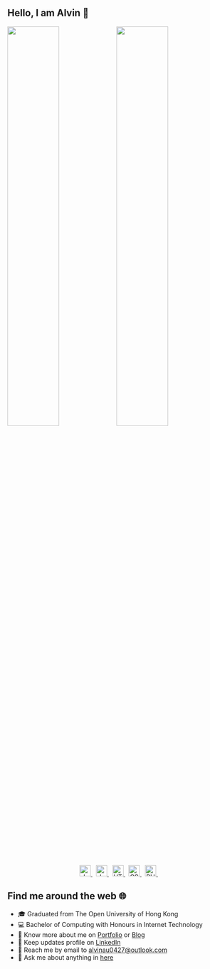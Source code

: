 ## Hello, I am Alvin :wave:
<img  src="https://github-readme-streak-stats.herokuapp.com/?user=alvinau0427&hide_border=true&theme=dark" width="48%"  align="left">
<img  src="https://github-readme-stats.vercel.app/api?username=alvinau0427&show_icons=true&hide_border=true&theme=dark&title_color=FFA500&&icon_color=FFA500&text_color=FFFFFF" width="48%">

<p align="center">
  <a href="https://github.com/alvinau0427?tab=repositories&q=&type=source&language=java">
    <img src="https://img.shields.io/badge/Java-282C34?logo=coffeescript&logoColor=C21325" alt="Java logo" title="Java" height="25" />
  </a>
  &nbsp;
  <a href="https://github.com/alvinau0427?tab=repositories&q=&type=source&language=javascript">
    <img src="https://img.shields.io/badge/JavaScript-282C34?logo=javascript&logoColor=F7DF1E" alt="JavaScript logo" title="JavaScript" height="25" />
  </a>
  &nbsp;
  <a href="https://github.com/alvinau0427?tab=repositories&q=&type=source&language=html">
    <img src="https://img.shields.io/badge/HTML5-282C34?logo=html5&logoColor=E34F26" alt="HTML5 logo" title="HTML5" height="25" />
  </a>
  &nbsp;
  <a href="https://github.com/alvinau0427?tab=repositories&q=&type=source&language=html">
    <img src="https://img.shields.io/badge/CSS3-282C34?logo=css3&logoColor=1572B6" alt="CSS3 logo" title="CSS3" height="25" />
  </a>
  &nbsp;
  <a href="https://github.com/alvinau0427?tab=repositories&q=&type=source&language=php">
  <img src="https://img.shields.io/badge/PHP-282C34?logo=php&logoColor=764ABC" alt="PHP logo" title="PHP" height="25" />
  </a>
  &nbsp;
</p>

## Find me around the web :globe_with_meridians:
- :mortar_board: Graduated from The Open University of Hong Kong
- :computer: Bachelor of Computing with Honours in Internet Technology
- :mag_right: Know more about me on [Portfolio](https://alvinau0427.github.io/) or [Blog](https://alvinau0427-blog.netlify.app/)
- :briefcase: Keep updates profile on [LinkedIn](https://www.linkedin.com/in/alvinau0427/)
- :email: Reach me by email to alvinau0427@outlook.com
- :speech_balloon: Ask me about anything in [here](https://github.com/alvinau0427/alvinau0427/issues)
